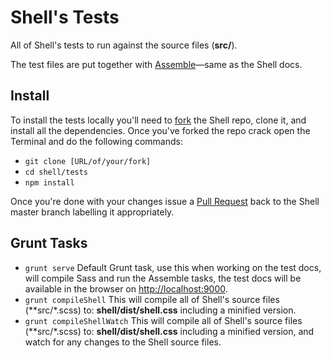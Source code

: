 # Shell's Tests

All of Shell's tests to run against the source files (**src/**).

The test files are put together with [Assemble](http://assemble.io/)—same as the Shell docs.

## Install

To install the tests locally you'll need to [fork](https://help.github.com/articles/fork-a-repo/) the Shell repo, clone it, and install
all the dependencies. Once you've forked the repo crack open the Terminal and
do the following commands:

- `git clone [URL/of/your/fork]`
- `cd shell/tests`
- `npm install`

Once you're done with your changes issue a [Pull Request](https://help.github.com/articles/using-pull-requests/) back to the Shell master branch labelling it
appropriately.

## Grunt Tasks

- `grunt serve`
   Default Grunt task, use this when working on the test docs, will compile
   Sass and run the Assemble tasks, the test docs
   will be available in the browser on <http://localhost:9000>.
- `grunt compileShell`
   This will compile all of Shell's source files (**src/*.scss) to:
   **shell/dist/shell.css** including a minified version.
- `grunt compileShellWatch`
   This will compile all of Shell's source files (**src/*.scss) to:
   **shell/dist/shell.css** including a minified version, and watch for any changes to the Shell source files.
